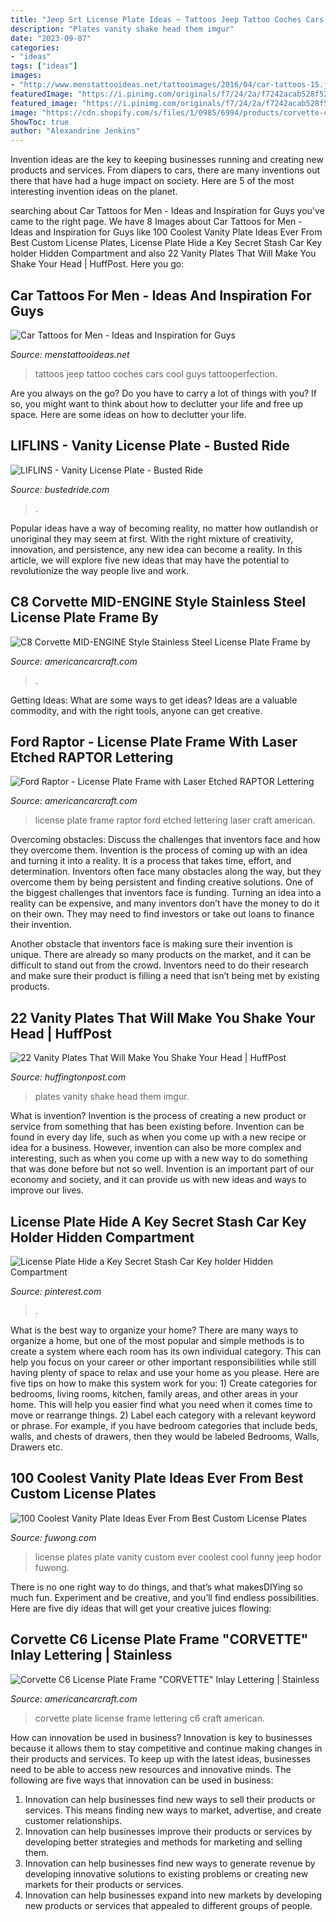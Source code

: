 ```yaml
---
title: "Jeep Srt License Plate Ideas ~ Tattoos Jeep Tattoo Coches Cars Cool Guys Tattooperfection"
description: "Plates vanity shake head them imgur"
date: "2023-09-07"
categories:
- "ideas"
tags: ["ideas"]
images:
- "http://www.menstattooideas.net/tattooimages/2016/04/car-tattoos-15.jpg"
featuredImage: "https://i.pinimg.com/originals/f7/24/2a/f7242acab528f52dcc79d7ca445e34a6.jpg"
featured_image: "https://i.pinimg.com/originals/f7/24/2a/f7242acab528f52dcc79d7ca445e34a6.jpg"
image: "https://cdn.shopify.com/s/files/1/0985/6994/products/corvette-c6-license-plate-frame-with-corvette-lettering-american-car-craft-270807.jpeg?v=1552451493"
ShowToc: true
author: "Alexandrine Jenkins"
---
```



Invention ideas are the key to keeping businesses running and creating new products and services. From diapers to cars, there are many inventions out there that have had a huge impact on society. Here are 5 of the most interesting invention ideas on the planet.

	

		
searching about Car Tattoos for Men - Ideas and Inspiration for Guys you've came to the right page. We have 8 Images about Car Tattoos for Men - Ideas and Inspiration for Guys like 100 Coolest Vanity Plate Ideas Ever From Best Custom License Plates, License Plate Hide a Key Secret Stash Car Key holder Hidden Compartment and also 22 Vanity Plates That Will Make You Shake Your Head | HuffPost. Here you go:
		
    
## Car Tattoos For Men - Ideas And Inspiration For Guys

<img loading=lazy src="http://www.menstattooideas.net/tattooimages/2016/04/car-tattoos-15.jpg" onerror="this.onerror=null;this.src='https://tse2.mm.bing.net/th?id=OIP.mjoQS0py9qs_DbO9UFl-hgHaIJ&amp;pid=15.1';" alt="Car Tattoos for Men - Ideas and Inspiration for Guys">

_Source: menstattooideas.net_

>tattoos jeep tattoo coches cars cool guys tattooperfection. 

	

Are you always on the go? Do you have to carry a lot of things with you? If so, you might want to think about how to declutter your life and free up space. Here are some ideas on how to declutter your life.

    
## LIFLINS - Vanity License Plate - Busted Ride

<img loading=lazy src="https://bustedride.com/wp-content/uploads/sites/3/2018/12/LIFLINS-MI-IMG_20170703_083440.jpg" onerror="this.onerror=null;this.src='https://tse3.mm.bing.net/th?id=OIP.A2R3cdpYXOFrt0E6JVVMCAHaF5&amp;pid=15.1';" alt="LIFLINS - Vanity License Plate - Busted Ride">

_Source: bustedride.com_

>. 

	

Popular ideas have a way of becoming reality, no matter how outlandish or unoriginal they may seem at first. With the right mixture of creativity, innovation, and persistence, any new idea can become a reality. In this article, we will explore five new ideas that may have the potential to revolutionize the way people live and work.

    
## C8 Corvette MID-ENGINE Style Stainless Steel License Plate Frame By

<img loading=lazy src="https://cdn.shopify.com/s/files/1/0985/6994/products/2020-2021-c8-corvette-license-plate-frame-mid-engine-style-stainless-steel-choose-color-inlay-american-car-craft-525830.jpg?v=1611865239" onerror="this.onerror=null;this.src='https://tse3.mm.bing.net/th?id=OIP.SBeJ-o8dR0dj1oRTYrpAswHaDV&amp;pid=15.1';" alt="C8 Corvette MID-ENGINE Style Stainless Steel License Plate Frame by">

_Source: americancarcraft.com_

>. 

	

Getting Ideas: What are some ways to get ideas?
Ideas are a valuable commodity, and with the right tools, anyone can get creative.

    
## Ford Raptor - License Plate Frame With Laser Etched RAPTOR Lettering

<img loading=lazy src="https://cdn.shopify.com/s/files/1/0985/6994/products/ford-raptor-license-plate-frame-with-laser-etched-raptor-lettering-american-car-craft-176535.jpeg?v=1552416869" onerror="this.onerror=null;this.src='https://tse2.mm.bing.net/th?id=OIP.uF0V9dozneWGU7uQC9VnAwHaFj&amp;pid=15.1';" alt="Ford Raptor - License Plate Frame with Laser Etched RAPTOR Lettering">

_Source: americancarcraft.com_

>license plate frame raptor ford etched lettering laser craft american. 

	

Overcoming obstacles: Discuss the challenges that inventors face and how they overcome them.
Invention is the process of coming up with an idea and turning it into a reality. It is a process that takes time, effort, and determination. Inventors often face many obstacles along the way, but they overcome them by being persistent and finding creative solutions.
One of the biggest challenges that inventors face is funding. Turning an idea into a reality can be expensive, and many inventors don’t have the money to do it on their own. They may need to find investors or take out loans to finance their invention.

Another obstacle that inventors face is making sure their invention is unique. There are already so many products on the market, and it can be difficult to stand out from the crowd. Inventors need to do their research and make sure their product is filling a need that isn’t being met by existing products.

    
## 22 Vanity Plates That Will Make You Shake Your Head | HuffPost

<img loading=lazy src="http://i.imgur.com/dgWlIqO.jpg?1" onerror="this.onerror=null;this.src='https://tse1.mm.bing.net/th?id=OIP.7HbSalrV3z9JMvNyvddDnAHaFW&amp;pid=15.1';" alt="22 Vanity Plates That Will Make You Shake Your Head | HuffPost">

_Source: huffingtonpost.com_

>plates vanity shake head them imgur. 

	

What is invention?
Invention is the process of creating a new product or service from something that has been existing before. Invention can be found in every day life, such as when you come up with a new recipe or idea for a business. However, invention can also be more complex and interesting, such as when you come up with a new way to do something that was done before but not so well. Invention is an important part of our economy and society, and it can provide us with new ideas and ways to improve our lives.

    
## License Plate Hide A Key Secret Stash Car Key Holder Hidden Compartment

<img loading=lazy src="https://i.pinimg.com/originals/f7/24/2a/f7242acab528f52dcc79d7ca445e34a6.jpg" onerror="this.onerror=null;this.src='https://tse2.mm.bing.net/th?id=OIP.XILiP2VrG0bM9lqvo2tSJQHaFK&amp;pid=15.1';" alt="License Plate Hide a Key Secret Stash Car Key holder Hidden Compartment">

_Source: pinterest.com_

>. 

	

What is the best way to organize your home?
There are many ways to organize a home, but one of the most popular and simple methods is to create a system where each room has its own individual category. This can help you focus on your career or other important responsibilities while still having plenty of space to relax and use your home as you please. Here are five tips on how to make this system work for you: 1) Create categories for bedrooms, living rooms, kitchen, family areas, and other areas in your home. This will help you easier find what you need when it comes time to move or rearrange things. 2) Label each category with a relevant keyword or phrase. For example, if you have bedroom categories that include beds, walls, and chests of drawers, then they would be labeled Bedrooms, Walls, Drawers etc.

    
## 100 Coolest Vanity Plate Ideas Ever From Best Custom License Plates

<img loading=lazy src="https://www.fuwong.com/wp-content/uploads/2017/05/HODOR.jpg" onerror="this.onerror=null;this.src='https://tse4.mm.bing.net/th?id=OIP.G6dZmQ7NKa7fNsccC4DlhwHaGS&amp;pid=15.1';" alt="100 Coolest Vanity Plate Ideas Ever From Best Custom License Plates">

_Source: fuwong.com_

>license plates plate vanity custom ever coolest cool funny jeep hodor fuwong. 

	

There is no one right way to do things, and that’s what makesDIYing so much fun. Experiment and be creative, and you’ll find endless possibilities. Here are five diy ideas that will get your creative juices flowing:

    
## Corvette C6 License Plate Frame &quot;CORVETTE&quot; Inlay Lettering | Stainless

<img loading=lazy src="https://cdn.shopify.com/s/files/1/0985/6994/products/corvette-c6-license-plate-frame-with-corvette-lettering-american-car-craft-270807.jpeg?v=1552451493" onerror="this.onerror=null;this.src='https://tse2.mm.bing.net/th?id=OIP.BXSSo5cchFjrbcIK6cpkxwHaFj&amp;pid=15.1';" alt="Corvette C6 License Plate Frame &quot;CORVETTE&quot; Inlay Lettering | Stainless">

_Source: americancarcraft.com_

>corvette plate license frame lettering c6 craft american. 

	

How can innovation be used in business?
Innovation is key to businesses because it allows them to stay competitive and continue making changes in their products and services. To keep up with the latest ideas, businesses need to be able to access new resources and innovative minds. The following are five ways that innovation can be used in business: 
1. Innovation can help businesses find new ways to sell their products or services. This means finding new ways to market, advertise, and create customer relationships. 
2. Innovation can help businesses improve their products or services by developing better strategies and methods for marketing and selling them. 
3. Innovation can help businesses find new ways to generate revenue by developing innovative solutions to existing problems or creating new markets for their products or services. 
4. Innovation can help businesses expand into new markets by developing new products or services that appealed to different groups of people. 

